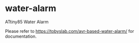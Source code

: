 # water-alarm
ATtiny85 Water Alarm

Please refer to https://tobyslab.com/avr-based-water-alarm/ for documentation.
